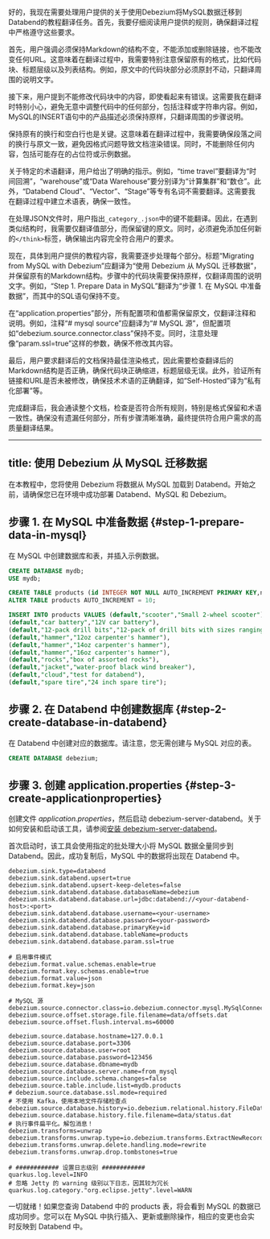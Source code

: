 <think>
好的，我现在需要处理用户提供的关于使用Debezium将MySQL数据迁移到Databend的教程翻译任务。首先，我要仔细阅读用户提供的规则，确保翻译过程中严格遵守这些要求。

首先，用户强调必须保持Markdown的结构不变，不能添加或删除链接，也不能改变任何URL。这意味着在翻译过程中，我需要特别注意保留原有的格式，比如代码块、标题层级以及列表结构。例如，原文中的代码块部分必须原封不动，只翻译周围的说明文字。

接下来，用户提到不能修改代码块中的内容，即使看起来有错误。这需要我在翻译时特别小心，避免无意中调整代码中的任何部分，包括注释或字符串内容。例如，MySQL的INSERT语句中的产品描述必须保持原样，只翻译周围的步骤说明。

保持原有的换行和空白行也是关键。这意味着在翻译过程中，我需要确保段落之间的换行与原文一致，避免因格式问题导致文档渲染错误。同时，不能删除任何内容，包括可能存在的占位符或示例数据。

关于特定的术语翻译，用户给出了明确的指示。例如，“time travel”要翻译为“时间回溯”，“warehouse”或“Data Warehouse”要分别译为“计算集群”和“数仓”。此外，“Databend Cloud”、“Vector”、“Stage”等专有名词不需要翻译。这需要我在翻译过程中建立术语表，确保一致性。

在处理JSON文件时，用户指出`_category_.json`中的键不能翻译。因此，在遇到类似结构时，我需要仅翻译值部分，而保留键的原文。同时，必须避免添加任何新的`</think>`标签，确保输出内容完全符合用户的要求。

现在，具体到用户提供的教程内容，我需要逐步处理每个部分。标题“Migrating from MySQL with Debezium”应翻译为“使用 Debezium 从 MySQL 迁移数据”，并保留原有的Markdown结构。步骤中的代码块需要保持原样，仅翻译周围的说明文字。例如，“Step 1. Prepare Data in MySQL”翻译为“步骤 1. 在 MySQL 中准备数据”，而其中的SQL语句保持不变。

在“application.properties”部分，所有配置项和值都需保留原文，仅翻译注释和说明。例如，注释“# mysql source”应翻译为“# MySQL 源”，但配置项如“debezium.source.connector.class”保持不变。同时，注意处理像“param.ssl=true”这样的参数，确保不修改其内容。

最后，用户要求翻译后的文档保持最佳渲染格式，因此需要检查翻译后的Markdown结构是否正确，确保代码块正确缩进，标题层级无误。此外，验证所有链接和URL是否未被修改，确保技术术语的正确翻译，如“Self-Hosted”译为“私有化部署”等。

完成翻译后，我会通读整个文档，检查是否符合所有规则，特别是格式保留和术语一致性。确保没有遗漏任何部分，所有步骤清晰准确，最终提供符合用户需求的高质量翻译结果。
</think>

---
title: 使用 Debezium 从 MySQL 迁移数据
---

在本教程中，您将使用 Debezium 将数据从 MySQL 加载到 Databend。开始之前，请确保您已在环境中成功部署 Databend、MySQL 和 Debezium。

## 步骤 1. 在 MySQL 中准备数据 {#step-1-prepare-data-in-mysql}

在 MySQL 中创建数据库和表，并插入示例数据。

```sql
CREATE DATABASE mydb;
USE mydb;

CREATE TABLE products (id INTEGER NOT NULL AUTO_INCREMENT PRIMARY KEY,name VARCHAR(255) NOT NULL,description VARCHAR(512));
ALTER TABLE products AUTO_INCREMENT = 10;

INSERT INTO products VALUES (default,"scooter","Small 2-wheel scooter"),
(default,"car battery","12V car battery"),
(default,"12-pack drill bits","12-pack of drill bits with sizes ranging from #40 to #3"),
(default,"hammer","12oz carpenter's hammer"),
(default,"hammer","14oz carpenter's hammer"),
(default,"hammer","16oz carpenter's hammer"),
(default,"rocks","box of assorted rocks"),
(default,"jacket","water-proof black wind breaker"),
(default,"cloud","test for databend"),
(default,"spare tire","24 inch spare tire");
```

## 步骤 2. 在 Databend 中创建数据库 {#step-2-create-database-in-databend}

在 Databend 中创建对应的数据库。请注意，您无需创建与 MySQL 对应的表。

```sql
CREATE DATABASE debezium;
```

## 步骤 3. 创建 application.properties {#step-3-create-applicationproperties}

创建文件 _application.properties_，然后启动 debezium-server-databend。关于如何安装和启动该工具，请参阅[安装 debezium-server-databend](#installing-debezium-server-databend)。

首次启动时，该工具会使用指定的批处理大小将 MySQL 数据全量同步到 Databend。因此，成功复制后，MySQL 中的数据将出现在 Databend 中。

```text title='application.properties'
debezium.sink.type=databend
debezium.sink.databend.upsert=true
debezium.sink.databend.upsert-keep-deletes=false
debezium.sink.databend.database.databaseName=debezium
debezium.sink.databend.database.url=jdbc:databend://<your-databend-host>:<port>
debezium.sink.databend.database.username=<your-username>
debezium.sink.databend.database.password=<your-password>
debezium.sink.databend.database.primaryKey=id
debezium.sink.databend.database.tableName=products
debezium.sink.databend.database.param.ssl=true

# 启用事件模式
debezium.format.value.schemas.enable=true
debezium.format.key.schemas.enable=true
debezium.format.value=json
debezium.format.key=json

# MySQL 源
debezium.source.connector.class=io.debezium.connector.mysql.MySqlConnector
debezium.source.offset.storage.file.filename=data/offsets.dat
debezium.source.offset.flush.interval.ms=60000

debezium.source.database.hostname=127.0.0.1
debezium.source.database.port=3306
debezium.source.database.user=root
debezium.source.database.password=123456
debezium.source.database.dbname=mydb
debezium.source.database.server.name=from_mysql
debezium.source.include.schema.changes=false
debezium.source.table.include.list=mydb.products
# debezium.source.database.ssl.mode=required
# 不使用 Kafka，使用本地文件存储检查点
debezium.source.database.history=io.debezium.relational.history.FileDatabaseHistory
debezium.source.database.history.file.filename=data/status.dat
# 执行事件扁平化。解包消息！
debezium.transforms=unwrap
debezium.transforms.unwrap.type=io.debezium.transforms.ExtractNewRecordState
debezium.transforms.unwrap.delete.handling.mode=rewrite
debezium.transforms.unwrap.drop.tombstones=true

# ############ 设置日志级别 ############
quarkus.log.level=INFO
# 忽略 Jetty 的 warning 级别以下日志，因其较为冗长
quarkus.log.category."org.eclipse.jetty".level=WARN
```

一切就绪！如果您查询 Databend 中的 products 表，将会看到 MySQL 的数据已成功同步。您可以在 MySQL 中执行插入、更新或删除操作，相应的变更也会实时反映到 Databend 中。